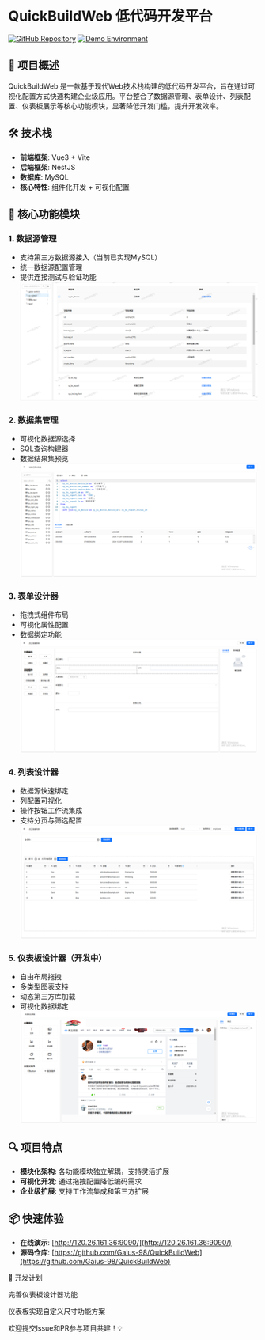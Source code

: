 # QuickBuildWeb 低代码开发平台

[![GitHub Repository](https://img.shields.io/badge/GitHub-Repository-brightgreen)](https://github.com/Gaius-98/QuickBuildWeb)
[![Demo Environment](https://img.shields.io/badge/Demo-Environment-blue)](http://120.26.161.36:9090/)

## 🌟 项目概述

QuickBuildWeb 是一款基于现代Web技术栈构建的低代码开发平台，旨在通过可视化配置方式快速构建企业级应用。平台整合了数据源管理、表单设计、列表配置、仪表板展示等核心功能模块，显著降低开发门槛，提升开发效率。

## 🛠️ 技术栈
- **前端框架**: Vue3 + Vite
- **后端框架**: NestJS
- **数据库**: MySQL
- **核心特性**: 组件化开发 + 可视化配置

## 🚀 核心功能模块

### 1. 数据源管理
- 支持第三方数据源接入（当前已实现MySQL）
- 统一数据源配置管理
- 提供连接测试与验证功能
![数据源](../../assets/images/quick-build/datasource.png)
### 2. 数据集管理
- 可视化数据源选择
- SQL查询构建器
- 数据结果集预览
![数据集](../../assets/images/quick-build/dataset.png)
### 3. 表单设计器
- 拖拽式组件布局
- 可视化属性配置
- 数据绑定功能
![表单设计器](../../assets/images/quick-build/form-design.png)

### 4. 列表设计器
- 数据源快速绑定
- 列配置可视化
- 操作按钮工作流集成
- 支持分页与筛选配置
![列表设计器](../../assets/images/quick-build/table-design.png)
### 5. 仪表板设计器（开发中）
- 自由布局拖拽
- 多类型图表支持
- 动态第三方库加载
- 可视化数据绑定
![仪表板设计器](../../assets/images/quick-build/dashboard-design.png)
## 🔍 项目特点
- **模块化架构**: 各功能模块独立解耦，支持灵活扩展
- **可视化开发**: 通过拖拽配置降低编码需求
- **企业级扩展**: 支持工作流集成和第三方扩展


## 📦 快速体验
- **在线演示**: [http://120.26.161.36:9090/](http://120.26.161.36:9090/)
- **源码仓库**: [https://github.com/Gaius-98/QuickBuildWeb](https://github.com/Gaius-98/QuickBuildWeb)


🚧 开发计划

完善仪表板设计器功能

仪表板实现自定义尺寸功能方案


欢迎提交Issue和PR参与项目共建！💡

